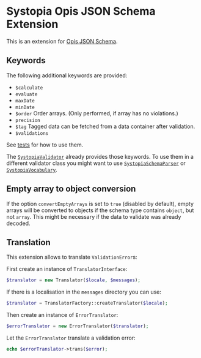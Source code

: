 # Systopia Opis JSON Schema Extension

This is an extension for [Opis JSON Schema](https://opis.io/json-schema/).

## Keywords

The following additional keywords are provided:

* `$calculate`
* `evaluate`
* `maxDate`
* `minDate`
* `$order` Order arrays. (Only performed, if array has no violations.)
* `precision`
* `$tag` Tagged data can be fetched from a data container after validation.
* `$validations`

See [tests](tests/) for how to use them.

The [`SystopiaValidator`](./src/SystopiaValidator.php) already provides those
keywords. To use them in a different validator class you might want to use
[`SystopiaSchemaParser`](./src/Parsers/SystopiaSchemaParser.php) or
[`SystopiaVocabulary`](./src/Parsers/SystopiaVocabulary.php).

## Empty array to object conversion

If the option `convertEmptyArrays` is set to `true` (disabled by default), empty
arrays will be  converted to objects if the schema type contains `object`, but
not `array`. This might be necessary if the data to validate was already
decoded.

## Translation

This extension allows to translate `ValidationError`s:

First create an instance of `TranslatorInterface`:

```php
$translator = new Translator($locale, $messages);
```

If there is a localisation in the `messages` directory you can use:

```php
$translator = TranslatorFactory::createTranslator($locale);
```

Then create an instance of `ErrorTranslator`:

```php
$errorTranslator = new ErrorTranslator($translator);
```

Let the `ErrorTranslator` translate a validation error:

```php
echo $errorTranslator->trans($error);
```
